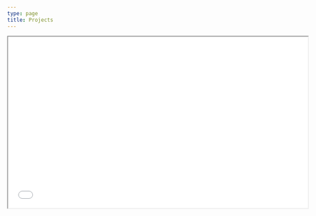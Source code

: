 ```yaml
---
type: page
title: Projects
---
```


<iframe src = "maps/holc_map.html" height = "400" width = "700"></iframe>
